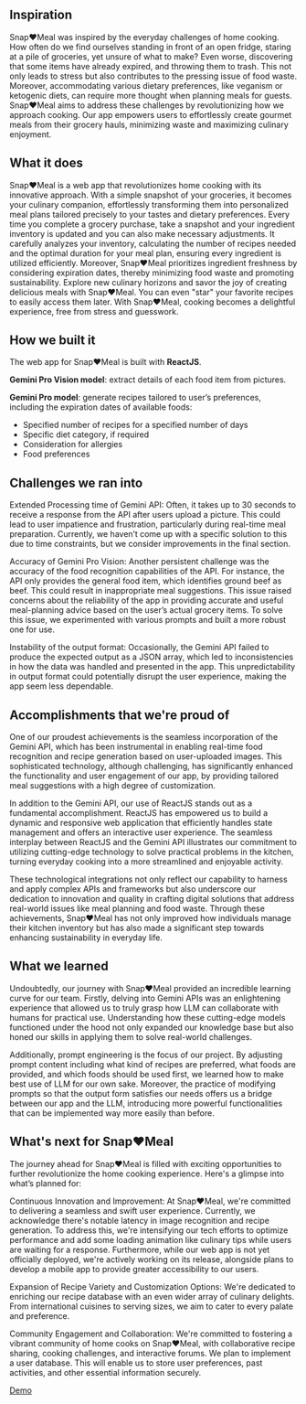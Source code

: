 ## Inspiration

Snap❤Meal was inspired by the everyday challenges of home cooking. How often do we find ourselves standing in front of an open fridge, staring at a pile of groceries, yet unsure of what to make? Even worse, discovering that some items have already expired, and throwing them to trash. This not only leads to stress but also contributes to the pressing issue of food waste. Moreover, accommodating various dietary preferences, like veganism or ketogenic diets, can require more thought when planning meals for guests. Snap❤Meal aims to address these challenges by revolutionizing how we approach cooking. Our app empowers users to effortlessly create gourmet meals from their grocery hauls, minimizing waste and maximizing culinary enjoyment.


## What it does

Snap❤Meal is a web app that revolutionizes home cooking with its innovative approach. With a simple snapshot of your groceries, it becomes your culinary companion, effortlessly transforming them into personalized meal plans tailored precisely to your tastes and dietary preferences. Every time you complete a grocery purchase, take a snapshot and your ingredient inventory is updated and you can also make necessary adjustments. It carefully analyzes your inventory, calculating the number of recipes needed and the optimal duration for your meal plan, ensuring every ingredient is utilized efficiently. Moreover, Snap❤Meal prioritizes ingredient freshness by considering expiration dates, thereby minimizing food waste and promoting sustainability. Explore new culinary horizons and savor the joy of creating delicious meals with Snap❤Meal. You can even "star" your favorite recipes to easily access them later. With Snap❤Meal, cooking becomes a delightful experience, free from stress and guesswork. 


## How we built it
The web app for Snap❤Meal is built with **ReactJS**.

**Gemini Pro Vision model**: extract details of each food item from pictures.

**Gemini Pro model**: generate recipes tailored to user’s preferences, including the expiration dates of available foods:
- Specified number of recipes for a specified number of days
- Specific diet category, if required
- Consideration for allergies
- Food preferences

## Challenges we ran into
Extended Processing time of Gemini API: Often, it takes up to 30 seconds to receive a response from the API after users upload a picture. This could lead to user impatience and frustration, particularly during real-time meal preparation. Currently, we haven’t come up with a specific solution to this due to time constraints, but we consider improvements in the final section. 

Accuracy of Gemini Pro Vision: Another persistent challenge was the accuracy of the food recognition capabilities of the API. For instance, the API only provides the general food item, which identifies ground beef as beef. This could result in inappropriate meal suggestions. This issue raised concerns about the reliability of the app in providing accurate and useful meal-planning advice based on the user’s actual grocery items. To solve this issue, we experimented with various prompts and built a more robust one for use.

Instability of the output format: Occasionally, the Gemini API failed to produce the expected output as a JSON array, which led to inconsistencies in how the data was handled and presented in the app. This unpredictability in output format could potentially disrupt the user experience, making the app seem less dependable. 

## Accomplishments that we're proud of
One of our proudest achievements is the seamless incorporation of the Gemini API, which has been instrumental in enabling real-time food recognition and recipe generation based on user-uploaded images. This sophisticated technology, although challenging, has significantly enhanced the functionality and user engagement of our app, by providing tailored meal suggestions with a high degree of customization.

In addition to the Gemini API, our use of ReactJS stands out as a fundamental accomplishment. ReactJS has empowered us to build a dynamic and responsive web application that efficiently handles state management and offers an interactive user experience. The seamless interplay between ReactJS and the Gemini API illustrates our commitment to utilizing cutting-edge technology to solve practical problems in the kitchen, turning everyday cooking into a more streamlined and enjoyable activity.

These technological integrations not only reflect our capability to harness and apply complex APIs and frameworks but also underscore our dedication to innovation and quality in crafting digital solutions that address real-world issues like meal planning and food waste. Through these achievements, Snap❤Meal has not only improved how individuals manage their kitchen inventory but has also made a significant step towards enhancing sustainability in everyday life.

## What we learned
Undoubtedly, our journey with Snap❤Meal provided an incredible learning curve for our team. Firstly, delving into Gemini APIs was an enlightening experience that allowed us to truly grasp how LLM can collaborate with humans for practical use. Understanding how these cutting-edge models functioned under the hood not only expanded our knowledge base but also honed our skills in applying them to solve real-world challenges. 

Additionally, prompt engineering is the focus of our project. By adjusting prompt content including what kind of recipes are preferred, what foods are provided, and which foods should be used first, we learned how to make best use of LLM for our own sake. Moreover, the practice of modifying prompts so that the output form satisfies our needs offers us a bridge between our app and the LLM, introducing more powerful functionalities that can be implemented way more easily than before.


## What's next for Snap❤Meal
The journey ahead for Snap❤Meal is filled with exciting opportunities to further revolutionize the home cooking experience. Here's a glimpse into what’s planned for:

Continuous Innovation and Improvement: At Snap❤Meal, we're committed to delivering a seamless and swift user experience. Currently, we acknowledge there's notable latency in image recognition and recipe generation. To address this, we're intensifying our tech efforts to optimize performance and add some loading animation like culinary tips while users are waiting for a response. Furthermore, while our web app is not yet officially deployed, we're actively working on its release, alongside plans to develop a mobile app to provide greater accessibility to our users.

Expansion of Recipe Variety and Customization Options: We're dedicated to enriching our recipe database with an even wider array of culinary delights. From international cuisines to serving sizes, we aim to cater to every palate and preference.

Community Engagement and Collaboration: We're committed to fostering a vibrant community of home cooks on Snap❤Meal, with collaborative recipe sharing, cooking challenges, and interactive forums. We plan to implement a user database. This will enable us to store user preferences, past activities, and other essential information securely.

[Demo]([URL](https://www.youtube.com/watch?v=2w96Dpqqt2M))
